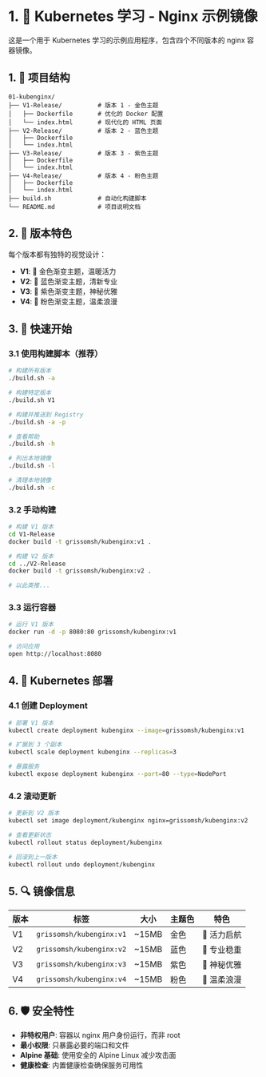 # 1. 🚀 Kubernetes 学习 - Nginx 示例镜像

这是一个用于 Kubernetes 学习的示例应用程序，包含四个不同版本的 nginx 容器镜像。

## 1. 📁 项目结构

```text
01-kubenginx/
├── V1-Release/          # 版本 1 - 金色主题
│   ├── Dockerfile       # 优化的 Docker 配置
│   └── index.html       # 现代化的 HTML 页面
├── V2-Release/          # 版本 2 - 蓝色主题
│   ├── Dockerfile
│   └── index.html
├── V3-Release/          # 版本 3 - 紫色主题
│   ├── Dockerfile
│   └── index.html
├── V4-Release/          # 版本 4 - 粉色主题
│   ├── Dockerfile
│   └── index.html
├── build.sh             # 自动化构建脚本
└── README.md            # 项目说明文档
```

## 2. 🎨 版本特色

每个版本都有独特的视觉设计：

- **V1**: 🚀 金色渐变主题，温暖活力
- **V2**: 🌊 蓝色渐变主题，清新专业
- **V3**: 🔮 紫色渐变主题，神秘优雅
- **V4**: 🌸 粉色渐变主题，温柔浪漫

## 3. 🚀 快速开始

### 3.1 使用构建脚本（推荐）

```bash
# 构建所有版本
./build.sh -a

# 构建特定版本
./build.sh V1

# 构建并推送到 Registry
./build.sh -a -p

# 查看帮助
./build.sh -h

# 列出本地镜像
./build.sh -l

# 清理本地镜像
./build.sh -c
```

### 3.2 手动构建

```bash
# 构建 V1 版本
cd V1-Release
docker build -t grissomsh/kubenginx:v1 .

# 构建 V2 版本
cd ../V2-Release
docker build -t grissomsh/kubenginx:v2 .

# 以此类推...
```

### 3.3 运行容器

```bash
# 运行 V1 版本
docker run -d -p 8080:80 grissomsh/kubenginx:v1

# 访问应用
open http://localhost:8080
```

## 4. 🎯 Kubernetes 部署

### 4.1 创建 Deployment

```bash
# 部署 V1 版本
kubectl create deployment kubenginx --image=grissomsh/kubenginx:v1

# 扩展到 3 个副本
kubectl scale deployment kubenginx --replicas=3

# 暴露服务
kubectl expose deployment kubenginx --port=80 --type=NodePort
```

### 4.2 滚动更新

```bash
# 更新到 V2 版本
kubectl set image deployment/kubenginx nginx=grissomsh/kubenginx:v2

# 查看更新状态
kubectl rollout status deployment/kubenginx

# 回滚到上一版本
kubectl rollout undo deployment/kubenginx
```

## 5. 🔍 镜像信息

| 版本 | 标签 | 大小 | 主题色 | 特色 |
|------|------|------|--------|------|
| V1 | `grissomsh/kubenginx:v1` | ~15MB | 金色 | 🚀 活力启航 |
| V2 | `grissomsh/kubenginx:v2` | ~15MB | 蓝色 | 🌊 专业稳重 |
| V3 | `grissomsh/kubenginx:v3` | ~15MB | 紫色 | 🔮 神秘优雅 |
| V4 | `grissomsh/kubenginx:v4` | ~15MB | 粉色 | 🌸 温柔浪漫 |

## 6. 🛡️ 安全特性

- **非特权用户**: 容器以 nginx 用户身份运行，而非 root
- **最小权限**: 只暴露必要的端口和文件
- **Alpine 基础**: 使用安全的 Alpine Linux 减少攻击面
- **健康检查**: 内置健康检查确保服务可用性
